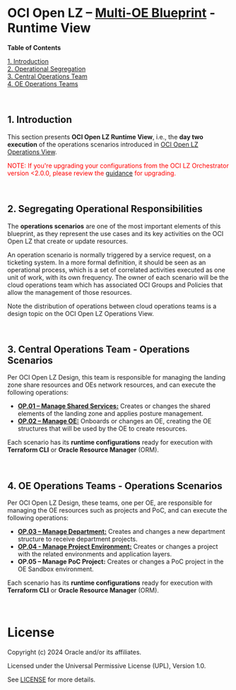 # **OCI Open LZ &ndash; [Multi-OE Blueprint](#) - Runtime View**

**Table of Contents**

[1. Introduction](#1-introduction)</br>
[2. Operational Segregation](#2-segregating-operational-responsibilities)</br>
[3. Central Operations Team](#3-central-operations-team---operations-scenarios)</br>
[4. OE Operations Teams](#4-oe-operations-teams---operations-scenarios)</br>

&nbsp; 

## 1. Introduction

This section presents **OCI Open LZ Runtime View**, i.e., the **day two execution** of the operations scenarios introduced in [OCI Open LZ Operations View](/blueprints/multi-oe/design/OCI_Open_LZ_Multi-OE-Blueprint.pdf).

<span style="color:red">NOTE: If you're upgrading your configurations from the OCI LZ Orchestrator version <2.0.0, please review the [guidance](/blueprints/multi-oe/generic_v1/runtime/upgrading-orchestrator.md) for upgrading.</span>


&nbsp; 

## 2. Segregating Operational Responsibilities

The **operations scenarios** are one of the most important elements of this blueprint, as they represent the use cases and its key activities on the OCI Open LZ that create or update resources. 

An operation scenario is normally triggered by a service request, on a ticketing system. In a more formal definition, it should be seen as an operational process, which is a set of correlated activities executed as one unit of work, with its own frequency. The owner of each scenario will be the cloud operations team which has associated OCI Groups and Policies that allow the management of those resources. 

Note the distribution of operations between cloud operations teams is a design topic on the OCI Open LZ Operations View. 

&nbsp; 

## 3. Central Operations Team - Operations Scenarios

Per OCI Open LZ Design, this team is responsible for managing the landing zone share resources and OEs network resources, and can execute the following operations:

- [**OP.01 – Manage Shared Services:**](/blueprints/multi-oe/generic_v1/runtime/op01_manage_shared_services/readme.md) Creates or changes the shared elements of the landing zone and applies posture management.
- [**OP.02 – Manage OE:**](/blueprints/multi-oe/generic_v1/runtime/op02_manage_oes/oe01/readme.md) Onboards or changes an OE, creating the OE structures that will be used by the OE to create resources.
  
Each scenario has its **runtime configurations** ready for execution with **Terraform CLI** or **Oracle Resource Manager** (ORM).

&nbsp; 

## 4. OE Operations Teams - Operations Scenarios

Per OCI Open LZ Design, these teams, one per OE, are responsible for managing the OE resources such as projects and PoC, and can execute the following operations:

- [**OP.03 – Manage Department:**](/blueprints/multi-oe/generic_v1/runtime/op03_manage_department/readme.md) Creates and changes a new department structure to receive department projects.
- [**OP.04 - Manage Project Environment:**](/blueprints/multi-oe/generic_v1/runtime/op04_manage_projects/readme.md) Creates or changes a project with the related environments and application layers.
- **OP.05 – Manage PoC Project:** Creates or changes a PoC project in the OE Sandbox environment.

Each scenario has its **runtime configurations** ready for execution with **Terraform CLI** or **Oracle Resource Manager** (ORM).

&nbsp; 
&nbsp; 

# License

Copyright (c) 2024 Oracle and/or its affiliates.

Licensed under the Universal Permissive License (UPL), Version 1.0.

See [LICENSE](/LICENSE.txt) for more details.
